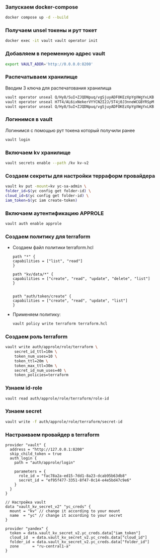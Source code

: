### Запускаем docker-compose

```bash
docker compose up -d --build
```

### Получаем unsel токены и рут токет

```bash
docker exec -it vault vault operator init
```

### Добавляем в переменную адрес vault

```bash
export VAULT_ADDR='http://0.0.0.0:8200'
```

### Распечатываем хранилище

Вводим 3 ключа для распечатования хранилища
```bash
vault operator unseal Q/Hy8/SuI+ZJQDNpuq/vgSjuyADFOKEzXpYgVWgYxLKB
vault operator unseal H7T4/AL6ixNekerVYYCN2I2J/5T4j0J3nneWCGBYRSpM
vault operator unseal Q/Hy8/SuI+ZJQDNpuq/vgSjuyADFOKEzXpYgVWgYxLKB
```

### Логинимся в vault

Логинимся с помощью рут токена который получили ранее
```bash
vault login
```

### Включаем kv хранилище

```bash
vault secrets enable --path /kv kv-v2
```

### Создаем секреты для настройки терраформ провайдера

```bash
vault kv put -mount=kv yc-sa-admin \                                                       
folder_id=$(yc config get folder-id) \
cloud_id=$(yc config get folder-id) \
iam_token=$(yc iam create-token)
```

### Включаем аутентификацию APPROLE

```bash
vault auth enable approle
```

### Создаем политику для terraform

- Создаем файл политики terraform.hcl

    ```hcl
    path "*" {
    capabilities = ["list", "read"]
    }

    path "kv/data/*" {
    capabilities = ["create", "read", "update", "delete", "list"]
    }


    path "auth/token/create" {
    capabilities = ["create", "read", "update", "list"]
    }
    ```

- Применяем политику:

    ```bash
    vault policy write terraform terraform.hcl
    ```

### Создаем роль terraform

```bash
vault write auth/approle/role/terraform \
    secret_id_ttl=10m \
    token_num_uses=10 \
    token_ttl=20m \
    token_max_ttl=30m \
    secret_id_num_uses=40 \
    token_policies=terraform
```

### Узнаем id-role

```bash
vault read auth/approle/role/terraform/role-id
```

### Узнаем secret

```bash
vault write -f auth/approle/role/terraform/secret-id
```

### Настраиваем провайдер в terraform

```hcl
provider "vault" {
  address = "http://127.0.0.1:8200"
  skip_child_token = true
  auth_login {
    path = "auth/approle/login"

    parameters = {
      role_id = "fac78a2a-ed15-7dd1-8a23-dcab95b63db8"
      secret_id = "ef95f477-3351-8f47-0c14-e4e5bd47c9e6"
    }
  }
}

// Настройка vault
data "vault_kv_secret_v2" "yc_creds" {
  mount = "kv" // change it according to your mount
  name  = "yc" // change it according to your secret
}

provider "yandex" {
  token = data.vault_kv_secret_v2.yc_creds.data["iam_token"]
  cloud_id  = data.vault_kv_secret_v2.yc_creds.data["cloud_id"]
  folder_id = data.vault_kv_secret_v2.yc_creds.data["folder_id"]
  zone      = "ru-central1-a"
}
```
